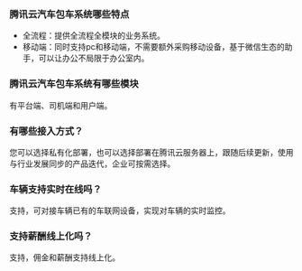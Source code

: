 ### 腾讯云汽车包车系统哪些特点
<ul>
<li>
全流程：提供全流程全模块的业务系统。
</li>
<li>
移动端：同时支持pc和移动端，不需要额外采购移动设备，基于微信生态的助手，可以让办公不局限于办公室内。
</li>
</ul>

### 腾讯云汽车包车系统有哪些模块
有平台端、司机端和用户端。

### 有哪些接入方式？
您可以选择私有化部署，也可以选择部署在腾讯云服务器上，跟随后续更新，使用与行业发展同步的产品迭代，企业可按需选择。

### 车辆支持实时在线吗？
支持，可对接车辆已有的车联网设备，实现对车辆的实时监控。

### 支持薪酬线上化吗？
支持，佣金和薪酬支持线上化。
